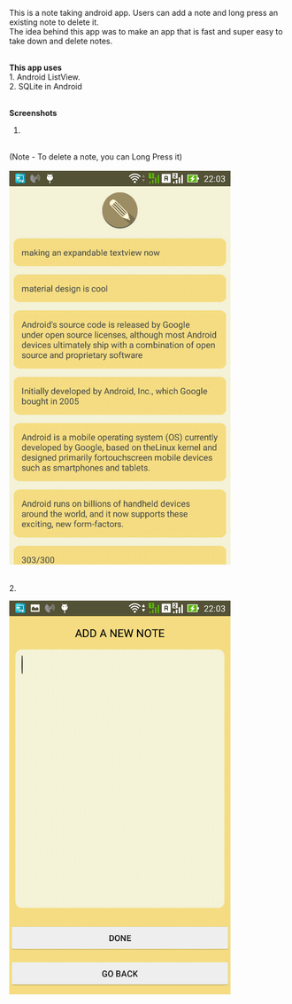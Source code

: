  This is a note taking android app. Users can add a note and long press an existing note to delete it. <br>
 The idea behind this app was to make an app that is fast and super easy to take down and delete notes. 
 
 <br>
 <b>This app uses</b>
 <br>
 1. Android ListView.
 <br>
 2. SQLite in Android
 <br><br>
 
 
  <b>Screenshots</b>
  
1. 
 <br> (Note - To delete a note, you can Long Press it) <br><br>
 ![Screenshot 2](https://github.com/Asutosh11/SimpleToDo/blob/master/Screenshots/3.jpg "")
  
 <br>
2.
 <br> 

 ![Screenshot 3](https://github.com/Asutosh11/SimpleToDo/blob/master/Screenshots/2.jpg "")
